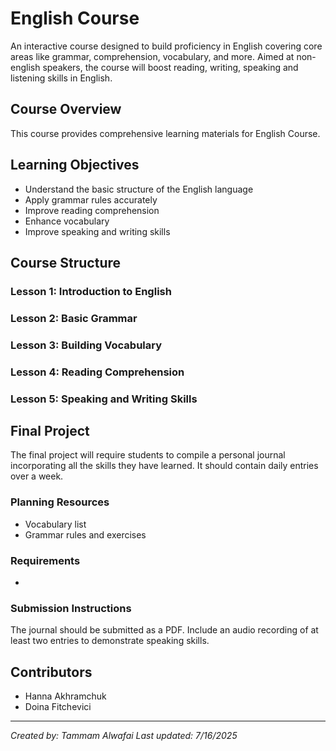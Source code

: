 # English Course

An interactive course designed to build proficiency in English covering core areas like grammar, comprehension, vocabulary, and more. Aimed at non-english speakers, the course will boost reading, writing, speaking and listening skills in English.

## Course Overview

This course provides comprehensive learning materials for English Course.

## Learning Objectives

- Understand the basic structure of the English language
- Apply grammar rules accurately
- Improve reading comprehension
- Enhance vocabulary
- Improve speaking and writing skills

## Course Structure

### Lesson 1: Introduction to English
### Lesson 2: Basic Grammar
### Lesson 3: Building Vocabulary
### Lesson 4: Reading Comprehension
### Lesson 5: Speaking and Writing Skills

## Final Project

The final project will require students to compile a personal journal incorporating all the skills they have learned. It should contain daily entries over a week.

### Planning Resources

- Vocabulary list
- Grammar rules and exercises

### Requirements

- 

### Submission Instructions

The journal should be submitted as a PDF. Include an audio recording of at least two entries to demonstrate speaking skills.

## Contributors

- Hanna Akhramchuk
- Doina Fitchevici

---

*Created by: Tammam Alwafai*
*Last updated: 7/16/2025*